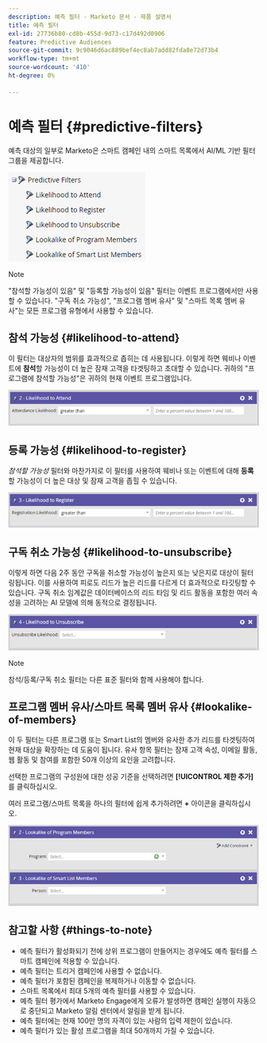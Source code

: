```yaml
---
description: 예측 필터 - Marketo 문서 - 제품 설명서
title: 예측 필터
exl-id: 27736b80-cd8b-455d-9d73-c17d492d0906
feature: Predictive Audiences
source-git-commit: 9c9046d6ac889bef4ec8ab7add82fda8e72d73b4
workflow-type: tm+mt
source-wordcount: '410'
ht-degree: 0%

---
```


# 예측 필터 {#predictive-filters}

예측 대상의 일부로 Marketo은 스마트 캠페인 내의 스마트 목록에서 AI/ML 기반 필터 그룹을 제공합니다.

![이미지 하나](assets/predictive-filters-1.png)

>[!NOTE]
>
>&quot;참석할 가능성이 있음&quot; 및 &quot;등록할 가능성이 있음&quot; 필터는 이벤트 프로그램에서만 사용할 수 있습니다. &quot;구독 취소 가능성&quot;, &quot;프로그램 멤버 유사&quot; 및 &quot;스마트 목록 멤버 유사&quot;는 모든 프로그램 유형에서 사용할 수 있습니다.

## 참석 가능성 {#likelihood-to-attend}

이 필터는 대상자의 범위를 효과적으로 좁히는 데 사용됩니다. 이렇게 하면 웨비나 이벤트에 **참석**&#x200B;할 가능성이 더 높은 잠재 고객을 타겟팅하고 초대할 수 있습니다. 귀하의 &quot;프로그램에 참석할 가능성&quot;은 귀하의 현재 이벤트 프로그램입니다.

![이미지 2](assets/predictive-filters-2.png)

## 등록 가능성 {#likelihood-to-register}

_참석할 가능성_ 필터와 마찬가지로 이 필터를 사용하여 웨비나 또는 이벤트에 대해 **등록**&#x200B;할 가능성이 더 높은 대상 및 잠재 고객을 좁힐 수 있습니다.

![이미지 3](assets/predictive-filters-3.png)

## 구독 취소 가능성 {#likelihood-to-unsubscribe}

이렇게 하면 다음 2주 동안 구독을 취소할 가능성이 높은지 또는 낮은지로 대상이 필터링됩니다. 이를 사용하여 피로도 리드가 높은 리드를 다르게 더 효과적으로 타깃팅할 수 있습니다. 구독 취소 임계값은 데이터베이스의 리드 타임 및 리드 활동을 포함한 여러 속성을 고려하는 AI 모델에 의해 동적으로 결정됩니다.

![이미지 4](assets/predictive-filters-4.png)

>[!NOTE]
>
>참석/등록/구독 취소 필터는 다른 표준 필터와 함께 사용해야 합니다.

## 프로그램 멤버 유사/스마트 목록 멤버 유사 {#lookalike-of-members}

이 두 필터는 다른 프로그램 또는 Smart List의 멤버와 유사한 추가 리드를 타겟팅하여 현재 대상을 확장하는 데 도움이 됩니다. 유사 항목 필터는 잠재 고객 속성, 이메일 활동, 웹 활동 및 참여를 포함한 50개 이상의 요인을 고려합니다.

선택한 프로그램의 구성원에 대한 성공 기준을 선택하려면 **[!UICONTROL 제한 추가]**&#x200B;를 클릭하십시오.

여러 프로그램/스마트 목록을 하나의 필터에 쉽게 추가하려면 **+** 아이콘을 클릭하십시오.

![이미지 5](assets/predictive-filters-5.png)

## 참고할 사항 {#things-to-note}

* 예측 필터가 활성화되기 전에 상위 프로그램이 만들어지는 경우에도 예측 필터를 스마트 캠페인에 적용할 수 있습니다.
* 예측 필터는 트리거 캠페인에 사용할 수 없습니다.
* 예측 필터가 포함된 캠페인을 복제하거나 이동할 수 없습니다.
* 스마트 목록에서 최대 5개의 예측 필터를 사용할 수 있습니다.
* 예측 필터 평가에서 Marketo Engage에게 오류가 발생하면 캠페인 실행이 자동으로 중단되고 Marketo 알림 센터에서 알림을 받게 됩니다.
* 예측 필터에는 현재 100만 명의 자격이 있는 사람의 입력 제한이 있습니다.
* 예측 필터가 있는 활성 프로그램을 최대 50개까지 가질 수 있습니다.
